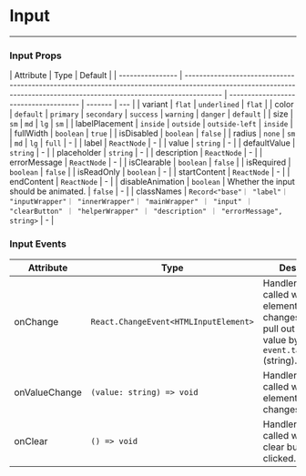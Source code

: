 # Input

---

### Input Props

| Attribute        | Type                                                                                                                                                                   | Default                               |
| ---------------- | ---------------------------------------------------------------------------------------------------------------------------------------------------------------------- | ------------------------------------- | ------- | --- |
| variant          | `flat` \| `underlined`                                                                                                                                                 | `flat`                                |
| color            | `default` \| `primary` \| `secondary` \| `success` \| `warning` \| `danger`                                                                                            | `default`                             |
| size             | `sm` \| `md` \| `lg`                                                                                                                                                   | `sm`                                  |
| labelPlacement   | `inside` \| `outside` \| `outside-left`                                                                                                                                | `inside`                              |
| fullWidth        | `boolean`                                                                                                                                                              | `true`                                |
| isDisabled       | `boolean`                                                                                                                                                              | `false`                               |
| radius           | `none` \| `sm` \| `md` \| `lg` \| `full`                                                                                                                               | -                                     |
| label            | `ReactNode`                                                                                                                                                            | -                                     |
| value            | `string`                                                                                                                                                               | -                                     |
| defaultValue     | `string`                                                                                                                                                               | -                                     |
| placeholder      | `string`                                                                                                                                                               | -                                     |
| description      | `ReactNode`                                                                                                                                                            | -                                     |
| errorMessage     | `ReactNode`                                                                                                                                                            | -                                     |
| isClearable      | `boolean`                                                                                                                                                              | `false`                               |
| isRequired       | `boolean`                                                                                                                                                              | `false`                               |
| isReadOnly       | `boolean`                                                                                                                                                              | -                                     |
| startContent     | `ReactNode`                                                                                                                                                            | -                                     |
| endContent       | `ReactNode`                                                                                                                                                            | -                                     |
| disableAnimation | `boolean`                                                                                                                                                              | Whether the input should be animated. | `false` | -   |
| classNames       | `Record<"base"｜ "label"｜ "inputWrapper"｜ "innerWrapper"｜ "mainWrapper" ｜ "input" ｜ "clearButton" ｜ "helperWrapper" ｜ "description" ｜ "errorMessage", string>` | -                                     |

### Input Events

| Attribute     | Type                                  | Description                                                                                                                         |
| ------------- | ------------------------------------- | ----------------------------------------------------------------------------------------------------------------------------------- |
| onChange      | `React.ChangeEvent<HTMLInputElement>` | Handler that is called when the element's value changes. You can pull out the new value by accessing `event.target.value` (string). |
| onValueChange | `(value: string) => void`             | Handler that is called when the element's value changes.                                                                            |
| onClear       | `() => void`                          | Handler that is called when the clear button is clicked.                                                                            |
